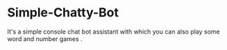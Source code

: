 <html>
  <body>
  <h1>Simple-Chatty-Bot</h1>
<p>It's a simple console chat bot assistant with which you can also play some word and number games .</p>
  
</body>
</html>
